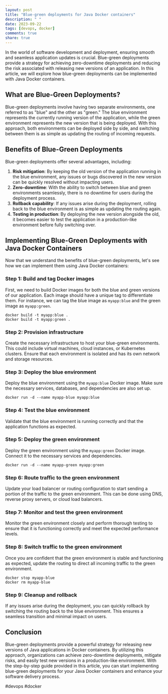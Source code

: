 ```yaml
---
layout: post
title: "Blue-green deployments for Java Docker containers"
description: " "
date: 2023-09-22
tags: [devops, docker]
comments: true
share: true
---
```


In the world of software development and deployment, ensuring smooth and seamless application updates is crucial. Blue-green deployments provide a strategy for achieving zero-downtime deployments and reducing the risk associated with releasing new versions of an application. In this article, we will explore how blue-green deployments can be implemented with Java Docker containers.

## What are Blue-Green Deployments?

Blue-green deployments involve having two separate environments, one referred to as "blue" and the other as "green." The blue environment represents the currently running version of the application, while the green environment represents the new version that is being deployed. With this approach, both environments can be deployed side by side, and switching between them is as simple as updating the routing of incoming requests.

## Benefits of Blue-Green Deployments

Blue-green deployments offer several advantages, including:

1. **Risk mitigation**: By keeping the old version of the application running in the blue environment, any issues or bugs discovered in the new version can be quickly resolved without impacting users.
2. **Zero-downtime**: With the ability to switch between blue and green environments seamlessly, there is no downtime for users during the deployment process.
3. **Rollback capability**: If any issues arise during the deployment, rolling back to the blue environment is as simple as updating the routing again.
4. **Testing in production**: By deploying the new version alongside the old, it becomes easier to test the application in a production-like environment before fully switching over.

## Implementing Blue-Green Deployments with Java Docker Containers

Now that we understand the benefits of blue-green deployments, let's see how we can implement them using Java Docker containers:

### Step 1: Build and tag Docker images

First, we need to build Docker images for both the blue and green versions of our application. Each image should have a unique tag to differentiate them. For instance, we can tag the blue image as `myapp:blue` and the green image as `myapp:green`.

```docker
docker build -t myapp:blue .
docker build -t myapp:green .
```

### Step 2: Provision infrastructure

Create the necessary infrastructure to host your blue-green environments. This could include virtual machines, cloud instances, or Kubernetes clusters. Ensure that each environment is isolated and has its own network and storage resources.

### Step 3: Deploy the blue environment

Deploy the blue environment using the `myapp:blue` Docker image. Make sure the necessary services, databases, and dependencies are also set up.

```docker
docker run -d --name myapp-blue myapp:blue
```

### Step 4: Test the blue environment

Validate that the blue environment is running correctly and that the application functions as expected.

### Step 5: Deploy the green environment

Deploy the green environment using the `myapp:green` Docker image. Connect it to the necessary services and dependencies.

```docker
docker run -d --name myapp-green myapp:green
```

### Step 6: Route traffic to the green environment

Update your load balancer or routing configuration to start sending a portion of the traffic to the green environment. This can be done using DNS, reverse proxy servers, or cloud load balancers.

### Step 7: Monitor and test the green environment

Monitor the green environment closely and perform thorough testing to ensure that it is functioning correctly and meet the expected performance levels.

### Step 8: Switch traffic to the green environment

Once you are confident that the green environment is stable and functioning as expected, update the routing to direct all incoming traffic to the green environment.

```docker
docker stop myapp-blue
docker rm myapp-blue
```

### Step 9: Cleanup and rollback

If any issues arise during the deployment, you can quickly rollback by switching the routing back to the blue environment. This ensures a seamless transition and minimal impact on users.

## Conclusion

Blue-green deployments provide a powerful strategy for releasing new versions of Java applications in Docker containers. By utilizing this approach, organizations can achieve zero-downtime deployments, mitigate risks, and easily test new versions in a production-like environment. With the step-by-step guide provided in this article, you can start implementing blue-green deployments for your Java Docker containers and enhance your software delivery process.

#devops #docker